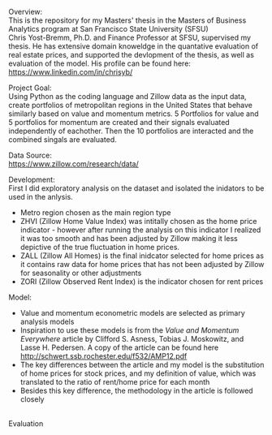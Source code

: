 Overview:<br>
This is the repository for my Masters' thesis in the Masters of Business Analytics program at San Francisco State University (SFSU) <br>
Chris Yost-Bremm, Ph.D. and Finance Professor at SFSU, supervised my thesis. He has extensive domain knoweldge in the quantative evaluation of real estate prices, and supported the devlopment of the thesis, as well as evaluation of the model. His profile can be found here: https://www.linkedin.com/in/chrisyb/

Project Goal:<br>
Using Python as the coding language and Zillow data as the input data, create portfolios of metropolitan regions in the United States that behave similarly based on value and momentum metrics. 5 Portfolios for value and 5 portfolios for momentum are created and their signals evaluated independently of eachother. Then the 10 portfolios are interacted and the combined singals are evaluated.

Data Source:<br>
https://www.zillow.com/research/data/


Development: <br>
First I did exploratory analysis on the dataset and isolated the inidators to be used in the anlysis. 
* Metro region chosen as the main region type
* ZHVI (Zillow Home Value Index) was intitally chosen as the home price indicator - however after running the analysis on this indicator I realized it was too smooth and has been adjusted by Zillow making it less depictive of the true fluctuation in home prices.
* ZALL (Zillow All Homes) is the final inidcator selected for home prices as it contains raw data for home prices that has not been adjusted by Zillow for seasonality or other adjustments
* ZORI (Zillow Observed Rent Index) is the indicator chosen for rent prices

Model: <br>
* Value and momentum econometric models are selected as primary analysis models
* Inspiration to use these models is from the *Value and Momentum Everywhere* article by Clifford S. Asness, Tobias J. Moskowitz, and Lasse H. Pedersen. A copy of the article can be found here http://schwert.ssb.rochester.edu/f532/AMP12.pdf
* The key differences between the article and my model is the substitution of home prices for stock prices, and my definition of value, which was translated to the ratio of rent/home price for each month
* Besides this key difference, the methodology in the article is followed closely
<br>
Evaluation

